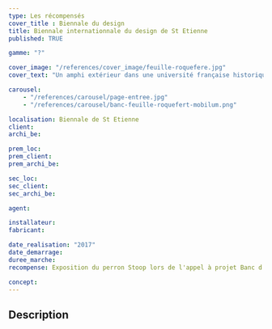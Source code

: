 ```yaml
---
type: Les récompensés
cover_title : Biennale du design
title: Biennale internationnale du design de St Etienne
published: TRUE

gamme: "?"

cover_image: "/references/cover_image/feuille-roquefere.jpg"
cover_text: "Un amphi extérieur dans une université française historique"

carousel:
    - "/references/carousel/page-entree.jpg"
    - "/references/carousel/banc-feuille-roquefert-mobilum.png"

localisation: Biennale de St Etienne
client:
archi_be:

prem_loc:
prem_client:
prem_archi_be:

sec_loc:
sec_client:
sec_archi_be:

agent:

installateur:
fabricant:

date_realisation: "2017"
date_demarrage:
duree_marche:
recompense: Exposition du perron Stoop lors de l'appel à projet Banc d'Essais 2017

concept:
---
```


## Description
